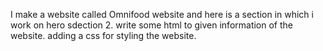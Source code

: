 I make a website called Omnifood website and here is a section in which i work on hero sdection 2.
write some html to given information of the website.
adding a css for styling the website.
